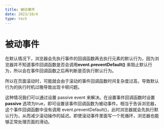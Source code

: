 ```yaml
---
title: 被动事件
date: 2023/10/4
type: tech
---
```


# 被动事件

在默认情况下，浏览器会先执行事件的回调函数再去执行元素的默认行为，因为浏览器并不知道事件回调函数是否会调用**event.preventDefault()** 来阻止默认行为，所以会在事件回调函数之后再判断是否执行默认行为。

所以在页面滚动时，可能就会由于滚动的事件回调函数时间复杂度过高，导致默认行为的执行时机过晚导致出现卡顿问题。

这种情况我们可以通过设置 passive event 来解决。在设置事件回调函数时设置 **passive** 选项为true，即可设置该事件回调函数为被动事件。相当于告诉浏览器，这个事件回调函数中没有调用 event.preventDefault()，此时浏览器就会先执行默认行为，从而减少滚动操作的延迟。即使滚动事件里面写一个死循环，浏览器也能够正常处理页面的滑动。